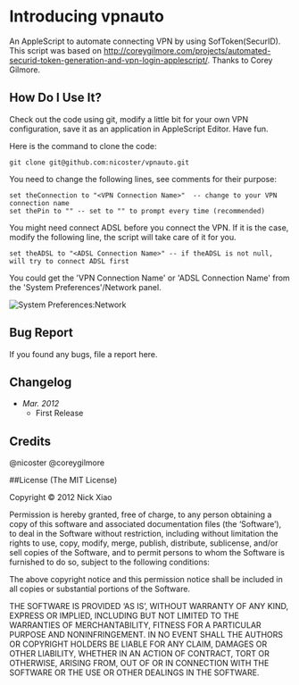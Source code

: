 # Introducing vpnauto
An AppleScript to automate connecting VPN by using SofToken(SecurID). This script was based on http://coreygilmore.com/projects/automated-securid-token-generation-and-vpn-login-applescript/. Thanks to Corey Gilmore.

## How Do I Use It?
Check out the code using git, modify a little bit for your own VPN configuration, save it as an application in AppleScript Editor. Have fun.

Here is the command to clone the code:

    git clone git@github.com:nicoster/vpnauto.git

You need to change the following lines, see comments for their purpose:

    set theConnection to "<VPN Connection Name>"  -- change to your VPN connection name
    set thePin to "" -- set to "" to prompt every time (recommended)

You might need connect ADSL before you connect the VPN. If it is the case, modify the following line, the script will take care of it for you.

    set theADSL to "<ADSL Connection Name>" -- if theADSL is not null, will try to connect ADSL first

You could get the 'VPN Connection Name' or 'ADSL Connection Name' from the 'System Preferences'/Network panel.

![System Preferences:Network](http://nick.luckygarden.org/wp-content/uploads/2012/03/Screen-Shot-2012-03-17-at-11.22.30-PM.png)

## Bug Report
If you found any bugs, file a report here.

## Changelog
* _Mar. 2012_ 
	* First Release


## Credits
@nicoster @coreygilmore

##License
(The MIT License)

Copyright © 2012 Nick Xiao

Permission is hereby granted, free of charge, to any person obtaining a copy of this software and associated documentation files (the ‘Software’), to deal in the Software without restriction, including without limitation the rights to use, copy, modify, merge, publish, distribute, sublicense, and/or sell copies of the Software, and to permit persons to whom the Software is furnished to do so, subject to the following conditions:

The above copyright notice and this permission notice shall be included in all copies or substantial portions of the Software.

THE SOFTWARE IS PROVIDED ‘AS IS’, WITHOUT WARRANTY OF ANY KIND, EXPRESS OR IMPLIED, INCLUDING BUT NOT LIMITED TO THE WARRANTIES OF MERCHANTABILITY, FITNESS FOR A PARTICULAR PURPOSE AND NONINFRINGEMENT. IN NO EVENT SHALL THE AUTHORS OR COPYRIGHT HOLDERS BE LIABLE FOR ANY CLAIM, DAMAGES OR OTHER LIABILITY, WHETHER IN AN ACTION OF CONTRACT, TORT OR OTHERWISE, ARISING FROM, OUT OF OR IN CONNECTION WITH THE SOFTWARE OR THE USE OR OTHER DEALINGS IN THE SOFTWARE.

